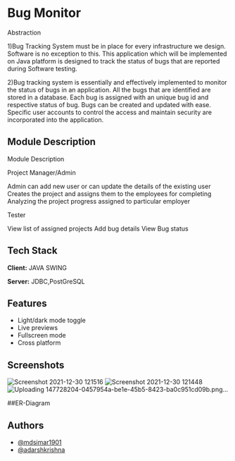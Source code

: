 
# Bug Monitor

Abstraction

1)Bug Tracking System must be in place for every infrastructure we design. Software is no exception to this. This application which will be implemented on Java platform is designed to track the status of bugs that are reported during Software testing.


2)Bug tracking system is essentially and effectively implemented to monitor the status of bugs in an application. All the bugs that are identified are stored in a database. Each bug is assigned with an unique bug id and respective status of bug. Bugs can be created and updated with ease. Specific user accounts to control the access and maintain security are incorporated into the application.




## Module Description

Module Description

Project Manager/Admin

Admin can add new user or can update the details of the existing user
Creates the project and assigns them to the employees for completing
Analyzing the project progress assigned to particular employer


Tester

View list of  assigned projects
Add bug details
View Bug status

## Tech Stack

**Client:** JAVA SWING

**Server:** JDBC,PostGreSQL


## Features

- Light/dark mode toggle
- Live previews
- Fullscreen mode
- Cross platform


## Screenshots
![Screenshot 2021-12-30 121516](https://user-images.githubusercontent.com/66200713/147728288-23ef962e-d742-4d52-8d50-9d4997d896d0.png)
![Screenshot 2021-12-30 121448](https://user-images.githubusercontent.com/66200713/147728328-69685af1-d107-4640-ada6-be3f404a2e35.png)
![Uploading 147728204-0457954a-be1e-45b5-8423-ba0c951cd09b.png…]()

##ER-Diagram


## Authors

- [@mdsimar1901](https://www.github.com/mdsimar1901)
- [@adarshkrishna](https://www.github.com/https://github.com/adarsh1445)

